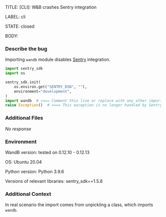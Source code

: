 TITLE:
[CLI]: W&B crashes Sentry integration

LABEL:
cli

STATE:
closed

BODY:
### Describe the bug

<!--- Description of the issue below  -->
Importing `wandb` module disables [Sentry](https://sentry.io/) integration.

<!--- A minimal code snippet between the quotes below  -->
```python 
import sentry_sdk
import os

sentry_sdk.init(
    os.environ.get("SENTRY_DSN", ""),
    environment="development",
)
import wandb  # <=== Comment this line or replace with any other import and everything works fine again
raise Exception()  # <=== This exception is no longer handled by Sentry
```


### Additional Files

_No response_

### Environment

WandB version: tested on 0.12.10 - 0.12.13

OS: Ubuntu 20.04

Python version: Python 3.9.6

Versions of relevant libraries: sentry_sdk==1.5.8


### Additional Context

In real scenario the import comes from unpickling a class, which imports `wandb`.

